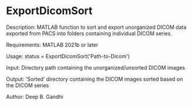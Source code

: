 # ExportDicomSort

Description:
MATLAB function to sort and export unorganized DICOM data exported from PACS into folders containing individual DICOM series.

Requirements:
MATLAB 2021b or later

Usage:
status = ExportDicomSort('Path-to-Dicom')

Input:
Directory path containing the unorganized/unsorted DICOM images

Output:
'Sorted' directory containing the DICOM images sorted based on the DICOM series

Author:
Deep B. Gandhi
